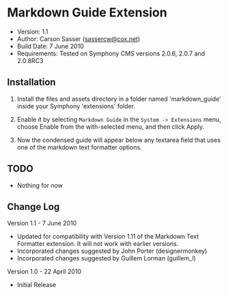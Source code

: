 Markdown Guide Extension
=======================

* Version: 1.1
* Author: Carson Sasser (sassercw@cox.net)
* Build Date: 7 June 2010
* Requirements: Tested on Symphony CMS versions 2.0.6, 2.0.7 and 2.0.8RC3

Installation
------------

1. Install the files and assets directory in a folder named 'markdown_guide' inside your Symphony 'extensions' folder.

2. Enable it by selecting `Markdown Guide` in the `System -> Extensions` menu, choose Enable from the with-selected menu, and then click Apply.

3. Now the condensed guide will appear below any textarea field that uses one of the markdown text formatter options.

TODO
----

* Nothing for now

Change Log
----------

Version 1.1 - 7 June 2010

- Updated for compatibility with Version 1.11 of the Markdown Text Formatter extension. It will not work with earlier versions.
- Incorporated changes suggested by John Porter (designermonkey)
- Incorporated changes suggested by Guillem Lorman (guillem_l)

Version 1.0 - 22 April 2010

- Initial Release


